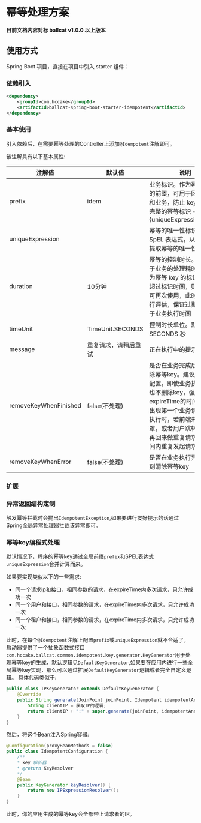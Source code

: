 # 幂等处理方案

**目前文档内容对标 ballcat v1.0.0 以上版本**

## 使用方式

Spring Boot 项目，直接在项目中引入 starter 组件：

### 依赖引入

```xml
<dependency>
    <groupId>com.hccake</groupId>
    <artifactId>ballcat-spring-boot-starter-idempotent</artifactId>
</dependency>
```

### 基本使用

引入依赖后，在需要幂等处理的Controller上添加```@Idempotent```注解即可。

该注解具有以下基本属性:


| 注解值                           | 默认值                               | 说明                          |
| ------------------------------- |-----------------------------------|-----------------------------|
| prefix| idem | 业务标识。作为幂等标识的前缀，可用于区分服务和业务，防止 key 冲突。完整的幂等标识 = {prefix}:{uniqueExpression.value} |
| uniqueExpression |  |  幂等的唯一性标识。值为 SpEL 表达式，从上下文中提取幂等的唯一性标识 |
| duration | 10分钟 |  幂等的控制时长。必须大于业务的处理耗时，其值为幂等 key 的标记时长，超过标记时间，则幂等 key 可再次使用，此时间需自行评估，保证过期时间大于业务执行时间|
| timeUnit | TimeUnit.SECONDS |  控制时长单位。默认为 SECONDS 秒|
| message | 重复请求，请稍后重试 |  正在执行中的提示信息|
| removeKeyWhenFinished | false(不处理) |  是否在业务完成后立刻清除幂等key。建议保持默认配置，即使业务执行完，也不删除key，强制锁expireTime的时间。预防出现第一个业务请求还在执行时，若前端未做遮罩，或者用户跳转页面后再回来做重复请求等短时间内重复发起请求的情况 |
| removeKeyWhenError | false(不处理) |  是否在业务执行异常时立刻清除幂等key|



### 扩展

### 异常返回结构定制

触发幂等拦截时会抛出```IdempotentException```,如果要进行友好提示的话通过Spring全局异常处理器拦截该异常即可。

### 幂等key编程式处理

默认情况下，程序的幂等key通过全局前缀```prefix```和SPEL表达式```uniqueExpression```合并计算而来。

如果要实现类似以下的一些需求:

- 同一个请求ip和接口，相同参数的请求，在expireTime内多次请求，只允许成功一次
- 同一个用户和接口，相同参数的请求，在expireTime内多次请求，只允许成功一次
- 同一个租户和接口，相同参数的请求，在expireTime内多次请求，只允许成功一次

此时，在每个```@Idempotent```注解上配置```prefix```或```uniqueExpression```就不合适了。
启动器提供了一个抽象函数式接口```com.hccake.ballcat.common.idempotent.key.generator.KeyGenerator```用于处理幂等key的生成，默认逻辑见```DefaultKeyGenerator```,如果要在应用内进行一些全局幂等key实现，那么可以通过扩展```DefaultKeyGenerator```逻辑或者完全自定义逻辑。
具体代码类似于:
```java
public class IPKeyGenerator extends DefaultKeyGenerator {
    @Override
    public String generate(JoinPoint joinPoint, Idempotent idempotentAnnotation) {
        String clientIP = 获取IP的逻辑;
        return clientIP + ":" + super.generate(joinPoint, idempotentAnnotation);
    }
}
```

然后，将这个Bean注入Spring容器:

```java
@Configuration(proxyBeanMethods = false)
public class IdempotentConfiguration {
    /**
    * key 解析器
    * @return KeyResolver
    */
    @Bean
    public KeyGenerator keyResolver() {
        return new IPExpressionResolver();
    }
}

```

此时，你的应用生成的幂等key会全部带上请求者的IP。